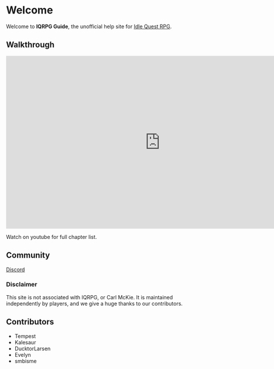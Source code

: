 # Welcome

Welcome to **IQRPG Guide**, the unofficial help site for [Idle Quest RPG](https://www.iqrpg.com/).

## Walkthrough

<iframe width="840" height="472" src="https://www.youtube.com/embed/o3kNtE0PJok?start=45" title="YouTube video player" frameborder="0" allow="accelerometer; autoplay; clipboard-write; encrypted-media; gyroscope; picture-in-picture" allowfullscreen></iframe>

Watch on youtube for full chapter list.

## Community

[Discord](https://discord.gg/trm2zNB)

### Disclaimer

This site is not associated with IQRPG, or Carl McKie. It is maintained independently by players, and we give a huge thanks to our contributors.

## Contributors

- Tempest
- Kalesaur
- DucktorLarsen
- Evelyn
- smbisme
